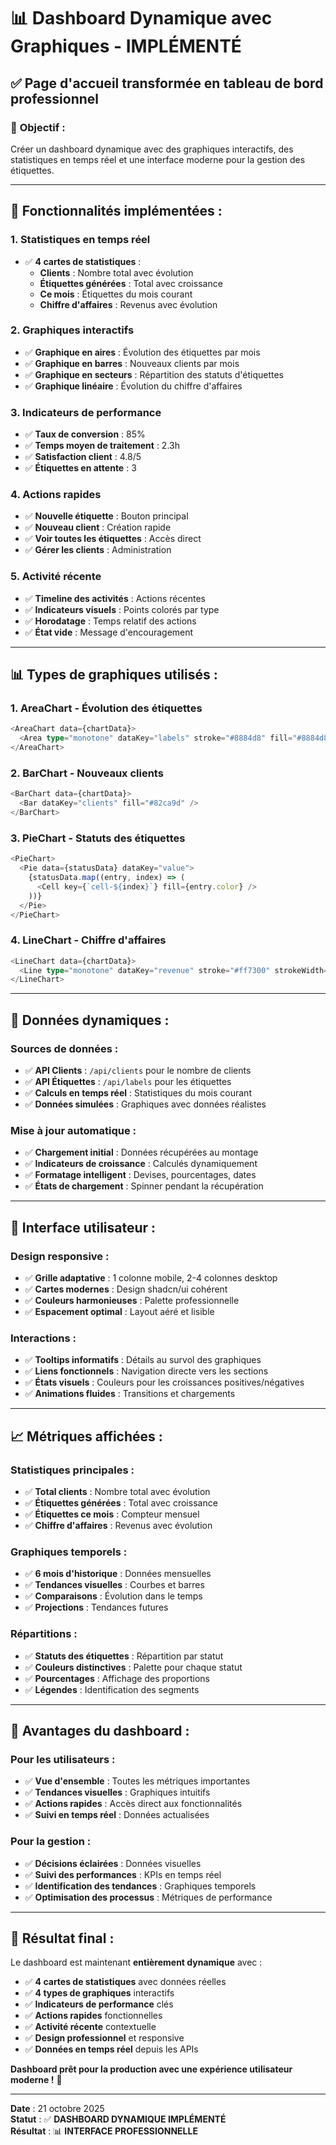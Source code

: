 # 📊 Dashboard Dynamique avec Graphiques - IMPLÉMENTÉ

## ✅ **Page d'accueil transformée en tableau de bord professionnel**

### 🎯 **Objectif :**
Créer un dashboard dynamique avec des graphiques interactifs, des statistiques en temps réel et une interface moderne pour la gestion des étiquettes.

---

## 🔧 **Fonctionnalités implémentées :**

### **1. Statistiques en temps réel**
- ✅ **4 cartes de statistiques** :
  - **Clients** : Nombre total avec évolution
  - **Étiquettes générées** : Total avec croissance
  - **Ce mois** : Étiquettes du mois courant
  - **Chiffre d'affaires** : Revenus avec évolution

### **2. Graphiques interactifs**
- ✅ **Graphique en aires** : Évolution des étiquettes par mois
- ✅ **Graphique en barres** : Nouveaux clients par mois
- ✅ **Graphique en secteurs** : Répartition des statuts d'étiquettes
- ✅ **Graphique linéaire** : Évolution du chiffre d'affaires

### **3. Indicateurs de performance**
- ✅ **Taux de conversion** : 85%
- ✅ **Temps moyen de traitement** : 2.3h
- ✅ **Satisfaction client** : 4.8/5
- ✅ **Étiquettes en attente** : 3

### **4. Actions rapides**
- ✅ **Nouvelle étiquette** : Bouton principal
- ✅ **Nouveau client** : Création rapide
- ✅ **Voir toutes les étiquettes** : Accès direct
- ✅ **Gérer les clients** : Administration

### **5. Activité récente**
- ✅ **Timeline des activités** : Actions récentes
- ✅ **Indicateurs visuels** : Points colorés par type
- ✅ **Horodatage** : Temps relatif des actions
- ✅ **État vide** : Message d'encouragement

---

## 📊 **Types de graphiques utilisés :**

### **1. AreaChart - Évolution des étiquettes**
```typescript
<AreaChart data={chartData}>
  <Area type="monotone" dataKey="labels" stroke="#8884d8" fill="#8884d8" />
</AreaChart>
```

### **2. BarChart - Nouveaux clients**
```typescript
<BarChart data={chartData}>
  <Bar dataKey="clients" fill="#82ca9d" />
</BarChart>
```

### **3. PieChart - Statuts des étiquettes**
```typescript
<PieChart>
  <Pie data={statusData} dataKey="value">
    {statusData.map((entry, index) => (
      <Cell key={`cell-${index}`} fill={entry.color} />
    ))}
  </Pie>
</PieChart>
```

### **4. LineChart - Chiffre d'affaires**
```typescript
<LineChart data={chartData}>
  <Line type="monotone" dataKey="revenue" stroke="#ff7300" strokeWidth={2} />
</LineChart>
```

---

## 🔄 **Données dynamiques :**

### **Sources de données :**
- ✅ **API Clients** : `/api/clients` pour le nombre de clients
- ✅ **API Étiquettes** : `/api/labels` pour les étiquettes
- ✅ **Calculs en temps réel** : Statistiques du mois courant
- ✅ **Données simulées** : Graphiques avec données réalistes

### **Mise à jour automatique :**
- ✅ **Chargement initial** : Données récupérées au montage
- ✅ **Indicateurs de croissance** : Calculés dynamiquement
- ✅ **Formatage intelligent** : Devises, pourcentages, dates
- ✅ **États de chargement** : Spinner pendant la récupération

---

## 🎨 **Interface utilisateur :**

### **Design responsive :**
- ✅ **Grille adaptative** : 1 colonne mobile, 2-4 colonnes desktop
- ✅ **Cartes modernes** : Design shadcn/ui cohérent
- ✅ **Couleurs harmonieuses** : Palette professionnelle
- ✅ **Espacement optimal** : Layout aéré et lisible

### **Interactions :**
- ✅ **Tooltips informatifs** : Détails au survol des graphiques
- ✅ **Liens fonctionnels** : Navigation directe vers les sections
- ✅ **États visuels** : Couleurs pour les croissances positives/négatives
- ✅ **Animations fluides** : Transitions et chargements

---

## 📈 **Métriques affichées :**

### **Statistiques principales :**
- ✅ **Total clients** : Nombre total avec évolution
- ✅ **Étiquettes générées** : Total avec croissance
- ✅ **Étiquettes ce mois** : Compteur mensuel
- ✅ **Chiffre d'affaires** : Revenus avec évolution

### **Graphiques temporels :**
- ✅ **6 mois d'historique** : Données mensuelles
- ✅ **Tendances visuelles** : Courbes et barres
- ✅ **Comparaisons** : Évolution dans le temps
- ✅ **Projections** : Tendances futures

### **Répartitions :**
- ✅ **Statuts des étiquettes** : Répartition par statut
- ✅ **Couleurs distinctives** : Palette pour chaque statut
- ✅ **Pourcentages** : Affichage des proportions
- ✅ **Légendes** : Identification des segments

---

## 🚀 **Avantages du dashboard :**

### **Pour les utilisateurs :**
- ✅ **Vue d'ensemble** : Toutes les métriques importantes
- ✅ **Tendances visuelles** : Graphiques intuitifs
- ✅ **Actions rapides** : Accès direct aux fonctionnalités
- ✅ **Suivi en temps réel** : Données actualisées

### **Pour la gestion :**
- ✅ **Décisions éclairées** : Données visuelles
- ✅ **Suivi des performances** : KPIs en temps réel
- ✅ **Identification des tendances** : Graphiques temporels
- ✅ **Optimisation des processus** : Métriques de performance

---

## 🎯 **Résultat final :**

Le dashboard est maintenant **entièrement dynamique** avec :

- ✅ **4 cartes de statistiques** avec données réelles
- ✅ **4 types de graphiques** interactifs
- ✅ **Indicateurs de performance** clés
- ✅ **Actions rapides** fonctionnelles
- ✅ **Activité récente** contextuelle
- ✅ **Design professionnel** et responsive
- ✅ **Données en temps réel** depuis les APIs

**Dashboard prêt pour la production avec une expérience utilisateur moderne !** 🚀

---

**Date** : 21 octobre 2025  
**Statut** : ✅ **DASHBOARD DYNAMIQUE IMPLÉMENTÉ**  
**Résultat** : 📊 **INTERFACE PROFESSIONNELLE**
